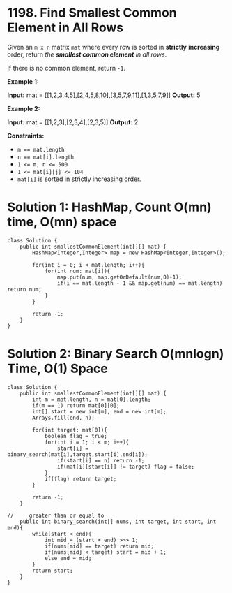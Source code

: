 # 1198. Find Smallest Common Element in All Rows
Given an  `m x n`  matrix  `mat`  where every row is sorted in  **strictly**  **increasing**  order, return  _the  **smallest common element**  in all rows_.

If there is no common element, return  `-1`.

**Example 1:**

**Input:** mat = [[1,2,3,4,5],[2,4,5,8,10],[3,5,7,9,11],[1,3,5,7,9]]
**Output:** 5

**Example 2:**

**Input:** mat = [[1,2,3],[2,3,4],[2,3,5]]
**Output:** 2

**Constraints:**

-   `m == mat.length`
-   `n == mat[i].length`
-   `1 <= m, n <= 500`
-   `1 <= mat[i][j] <= 104`
-   `mat[i]`  is sorted in strictly increasing order.

# Solution 1: HashMap, Count O(mn) time, O(mn) space
```
class Solution {
    public int smallestCommonElement(int[][] mat) {
        HashMap<Integer,Integer> map = new HashMap<Integer,Integer>();
        
        for(int i = 0; i < mat.length; i++){
            for(int num: mat[i]){
                map.put(num, map.getOrDefault(num,0)+1);
                if(i == mat.length - 1 && map.get(num) == mat.length) return num;
            }
        }
        
        return -1;
    }
}
``` 

# Solution 2: Binary Search O(mnlogn) Time, O(1) Space
```
class Solution {
    public int smallestCommonElement(int[][] mat) {
        int m = mat.length, n = mat[0].length;
        if(m == 1) return mat[0][0];
        int[] start = new int[m], end = new int[m];
        Arrays.fill(end, n);
        
        for(int target: mat[0]){
            boolean flag = true;
            for(int i = 1; i < m; i++){
                start[i] = binary_search(mat[i],target,start[i],end[i]);
                if(start[i] == n) return -1;
                if(mat[i][start[i]] != target) flag = false;
            }
            if(flag) return target;
        }
        
        return -1;
    }
    
//     greater than or equal to
    public int binary_search(int[] nums, int target, int start, int end){
        while(start < end){
            int mid = (start + end) >>> 1;
            if(nums[mid] == target) return mid;
            if(nums[mid] < target) start = mid + 1;
            else end = mid;
        }
        return start;
    }
}
```